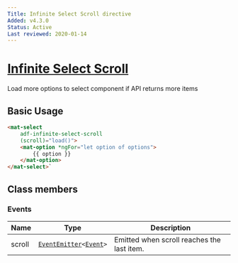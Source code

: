 ```yaml
---
Title: Infinite Select Scroll directive
Added: v4.3.0
Status: Active
Last reviewed: 2020-01-14
---
```


# [Infinite Select Scroll](../../../lib/core/directives/infinite-select-scroll.directive.ts "Defined in infinite-select-scroll.directive.ts")

Load more options to select component if API returns more items

## Basic Usage

```html
<mat-select
    adf-infinite-select-scroll
    (scroll)="load()">
    <mat-option *ngFor="let option of options">
        {{ option }}
    </mat-option>
</mat-select>`
```

## Class members

### Events

| Name | Type | Description |
| --- | --- | --- |
| scroll | [`EventEmitter`](https://angular.io/api/core/EventEmitter)`<`[`Event`](https://developer.mozilla.org/en-US/docs/Web/API/Event)`>` | Emitted when scroll reaches the last item. |
